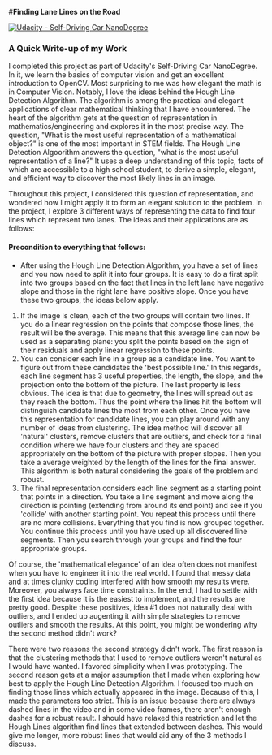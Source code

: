 #**Finding Lane Lines on the Road** 

[![Udacity - Self-Driving Car NanoDegree](https://s3.amazonaws.com/udacity-sdc/github/shield-carnd.svg)](http://www.udacity.com/drive)

### A Quick Write-up of my Work


I completed this project as part of Udacity's Self-Driving Car NanoDegree. In it, we learn the basics of computer vision and get an excellent introduction to OpenCV. Most surprising to me was how elegant the math is in Computer Vision. Notably, I love the ideas behind the Hough Line Detection Algorithm. The algorithm is among the practical and elegant applications of clear mathematical thinking that I have encountered. The heart of the algorithm gets at the question of representation in mathematics/engineering and explores it in the most precise way. The question, "What is the most useful representation of a mathematical object?" is one of the most important in STEM fields. The Hough Line Detection Algoorithm answers the question, "what is the most useful representation of a line?" It uses a deep understanding of this topic, facts of which are accessible to a high school student, to derive a simple, elegant, and efficient way to discover the most likely lines in an image. 

Throughout this project, I considered this question of representation, and wondered how I might apply it to form an elegant solution to the problem. In the project, I explore 3 different ways of representing the data to find four lines which represent two lanes. The ideas and their applications are as follows:

#### Precondition to everything that follows:
 - After using the Hough Line Detection Algorithm, you have a set of lines and you now need to split it into four groups. It is easy to do a first split into two groups based on the fact that lines in the left lane have negative slope and those in the right lane have positive slope. Once you have these two groups, the ideas below apply.

 1. If the image is clean, each of the two groups will contain two lines. If you do a linear regression on the points that compose those lines, the result will be the average. This means that this average line can now be used as a separating plane: you split the points based on the sign of their residuals and apply linear regression to these points.
 1. You can consider each line in a group as a candidate line. You want to figure out from these candidates the 'best possible line.' In this regards, each line segment has 3 useful properties, the length, the slope, and the projection onto the bottom of the picture. The last property is less obvious. The idea is that due to geometry, the lines will spread out as they reach the bottom. Thus the point where the lines hit the bottom will distinguish candidate lines the most from each other. Once you have this representation for candidate lines, you can play around with any number of ideas from clustering. The idea method will discover all 'natural' clusters, remove clusters that are outliers, and check for a final condition where we have four clusters and they are spaced appropriately on the bottom of the picture with proper slopes. Then you take a average weighted by the length of the lines for the final answer. This algorithm is both natural considering the goals of the problem and robust.
 1. The final representation considers each line segment as a starting point that points in a direction. You take a line segment and move along the direction is pointing (extending from around its end point) and see if you 'collide' with another starting point. You repeat this process until there are no more collisions. Everything that you find is now grouped together. You continue this process until you have used up all discovered line segments. Then you search through your groups and find the four appropriate groups.

 Of course, the 'mathematical elegance' of an idea often does not manifest when you have to engineer it into the real world. I found that messy data and at times clunky coding interfered with how smooth my results were. Moreover, you always face time constraints. In the end, I had to settle with the first idea because it is the easiest to implement, and the results are pretty good. Despite these positives, idea #1 does not naturally deal with outliers, and I ended up augenting it with simple strategies to remove outliers and smooth the results. At this point, you might be wondering why the second method didn't work?

There were two reasons the second strategy didn't work. The first reason is that the clustering methods that I used to remove outliers weren't natural as I would have wanted. I favored simplicity when I was prototyping. The second reason gets at a major assumption that I made when exploring how best to apply the Hough Line Detection Algorithm. I focused too much on finding those lines which actually appeared in the image. Because of this, I made the parameters too strict. This is an issue because there are always dashed lines in the video and in some video frames, there aren't enough dashes for a robust result. I should have relaxed this restriction and let the Hough Lines algorithm find lines that extended between dashes. This would give me longer, more robust lines that would aid any of the 3 methods I discuss. 